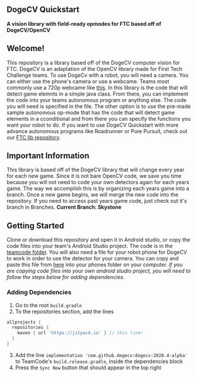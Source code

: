## DogeCV Quickstart

**A vision library with field-ready opmodes for FTC based off of DogeCV/OpenCV**

## Welcome!
This repository is a library based off of the DogeCV computer vision for FTC. DogeCV is an adaptation of the OpenCV library made for First Tech Challenge teams. To use DogeCv with a robot, you will need a camera. You can either use the phone's camera or use a webcame. Teams most commonly use a 720p webcame like [this](https://www.amazon.com/Logitech-Webcam-Portable-Calling-Autofocus/dp/B004WO8HQ4). In this library is the code that will detect game elemnts in a simple java class. From there, you can implement the code into your teams autonomous program or anything else. The code you will need is specified in the file. The other option is to use the pre-made sample autonomous op-mode that has the code that will detect game elements in a cconditional and from there you can specify the functions you want your robot to do. If you want to use DogeCV Quickstart with more advance autonomous programs like Roadrunner or Pure Pursuit, check out our [FTC lib repository](https://github.com/AlessioToniolo/FTC-lib). 

## Important Information
This library is based off of the DogeCV library that will change every year for each new game. Since it is not bare OpenCV code, we save you time because you will not need to code your own detectors again for each years game. The way we accomplish this is by organizing each years game into a branch. Once a new game begins, we will merge the new code into the repository. If you need to access past years game code, just check out it's branch in Branches. **Current Branch: Skystone**

## Getting Started
Clone or download this repository and open it in Android studio, or copy the code files into your team's Android Studio project. The code is in the [teamcode folder](https://github.com/AlessioToniolo/DogeCV-Quickstart/tree/Skystone/TeamCode/src/main/java/org/firstinspires/ftc/teamcode). You will also need a file for your robot phone for DogeCV to work in order to use the detector for your camera. You can copy and paste this file from [here](https://github.com/AlessioToniolo/DogeCV-Quickstart/blob/Skystone/libOpenCvNative.so) into your phones folder on your computer. *If you are copying code files into your own android studio project, you will need to follow the steps below for adding dependencies.*

### Adding Dependencies
1. Go to the root `build.gradle`
2. To the repositories section, add the lines 
```groovy
allprojects {
  repositories {
    maven { url 'https://jitpack.io' } // this line!
  }
}
```
3. Add the line `implementation 'com.github.dogecv:dogecv:2020.4-alpha'` to TeamCode's `build.release.gradle`, inside the dependencies block
4. Press the `Sync Now` button that should appear in the top right


